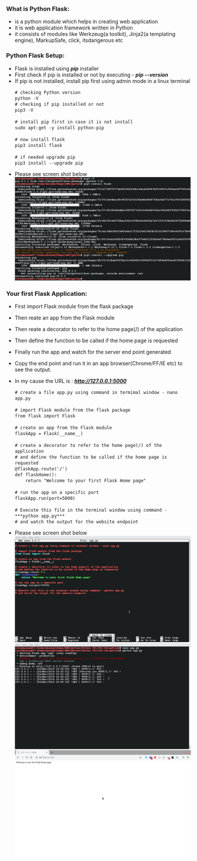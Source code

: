 ### What is Python Flask:
  * is a python module which helps in creating web application  
  * it is web application framework written in Python
  * it consists of modules like Werkzeug(a toolkit), Jinja2(a templating engine), MarkupSafe, click, itsdangerous etc
  
### Python Flask Setup:
  * Flask is installed using ***pip*** installer
  * First check if pip is installed or not by executing - ***pip --version***
  * If pip is not installed, install pip first using admin mode in a linux terminal
    ```
    # checking Python version 
    python -V
    # checking if pip installed or not 
    pip3 -V
    
    # install pip first in case it is not install
    sudo apt-get -y install python-pip
    
    # now install flask
    pip3 install flask
    
    # if needed upgrade pip
    pip3 install --upgrade pip
    ```
  * Please see screen shot below
    ![Python versions](../images/002-01-InstallFlask.png)
    
### Your first Flask Application:
  * First import Flask module from the flask package
  * Then reate an app from the Flask module
  * Then reate a decorator to refer to the home page(/) of the application
  * Then define the function to be called if the home page is requested
  * Finally run the app and watch for the server end point generated
  * Copy the end point and run it in an app browser(Chrome/FF/IE etc) to see the output.
  * In my cause the URL is : ***http://127.0.0.1:5000***
  
    ```
    # create a file app.py using command in termimal window - nano app.py

    # import Flask module from the flask package
    from flask import Flask

    # create an app from the Flask module
    flaskApp = Flask(__name__)

    # create a decorator to refer to the home page(/) of the application
    # and define the function to be called if the home page is requested
    @flaskApp.route('/')
    def flaskHome():
        return "Welcome to your first Flask Home page"

    # run the app on a specific port
    flaskApp.run(port=5000)

    # Execute this file in the terminal window using command - ***python app.py*** 
    # and watch the output for the website endpoint
    ```
  * Please see screen shot below
    ![Python versions](../images/002-01-FirstFlaskAppServer.png)
    ![Python versions](../images/002-01-FirstFlaskAppOutput.png)
    ![Python versions](../images/002-01-FirstFlaskBrowserOutput.png)
    
      
    

